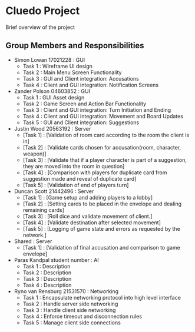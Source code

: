 # Cluedo Project
Brief overview of the project

## Group Members and Responsibilities

- Simon Lowan 17021228 : GUI
    - Task 1 : Wireframe UI design
    - Task 2 : Main Menu Screen Functionality 
    - Task 3 : GUI and Client integration: Accusations
    - Task 4 : Client and GUI integration: Notification Screens
- Zander Polson 04603852 : GUI
    - Task 1 : GUI Asset design
    - Task 2 : Game Screen and Action Bar Functionality 
    - Task 3 : Client and GUI integration: Turn Initiation and Ending
    - Task 4 : Client and GUI integration: Movement and Board Updates
    - Task 5 : GUI and Client integration: Suggestions
- Justin Wood 20563192 : Server
    - [Task 1] : [Validation of room card according to the room the client is in]
    - [Task 2] : [Validate cards chosen for accusation(room, character, weapon)]
    - [Task 3] : [Validate that if a player character is part of a suggestion, they are moved into the room in question]
    - [Task 4] : [Comparison with players for duplicate card from suggestion made and reveal of duplicate card]
    - [Task 5] : [Validation of end of players turn]
- Duncan Scott 21442496 : Server
    - [Task 1] : [Game setup and adding players to a lobby]
    - [Task 2] : [Setting cards to be placed in the envelope and dealing remaining cards]
    - [Task 3] : [Roll dice and validate movement of client.]
    - [Task 4] : [Validate destination after selected movement]
    - [Task 5] : [Logging of game state and errors as requested by the network.]
- Shared : Server
    - [Task 1] : [Validation of final accusation and comparison to game envelope]
- Paras Kandpal student number : AI
    - Task 1 : Description
    - Task 2 : Description
    - Task 3 : Description
    - Task 4 : Description
- Ryno van Rensburg 21531570 : Networking
    - Task 1 : Encapsulate networking protocol into high level interface
    - Task 2 : Handle server side networking
    - Task 3 : Handle client side networking
    - Task 4 : Enforce timeout and disconnection rules
    - Task 5 : Manage client side connections
   
